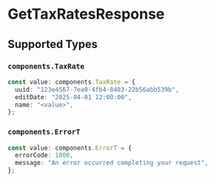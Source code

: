 # GetTaxRatesResponse


## Supported Types

### `components.TaxRate`

```typescript
const value: components.TaxRate = {
  uuid: "123e4567-7ea9-4fb4-8483-22b56abb539b",
  editDate: "2025-04-01 12:00:00",
  name: "<value>",
};
```

### `components.ErrorT`

```typescript
const value: components.ErrorT = {
  errorCode: 1000,
  message: "An error occurred completing your request",
};
```

